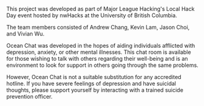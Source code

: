 This project was developed as part of Major League Hacking's Local Hack Day event hosted by nwHacks at the University of British Columbia.

The team members consisted of Andrew Chang, Kevin Lam, Jason Choi, and Vivian Wu.

Ocean Chat was developed in the hopes of aiding individuals afflicted with depression, anxiety, or other mental illnesses. This chat room is available for those wishing to talk with others regarding their well-being and is an environment to look for support in others going through the same problems.

However, Ocean Chat is not a suitable substitution for any accredited hotline. If you have severe feelings of depression and have suicidal thoughts, please support yourself by interacting with a trained suicide prevention officer.
